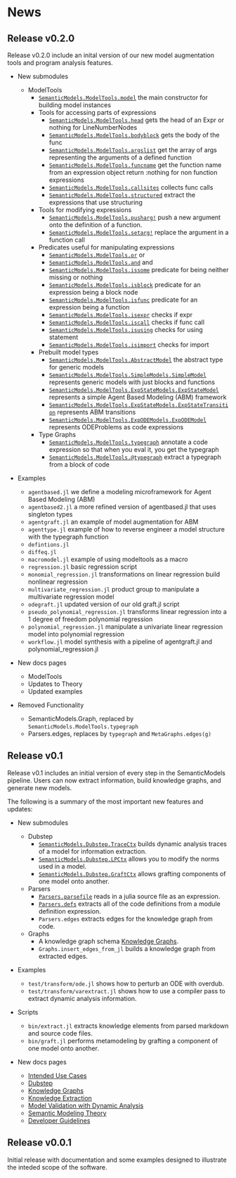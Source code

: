 # News

## Release v0.2.0

Release v0.2.0 include an inital version of our new model augmentation tools and program analysis features.

- New submodules
    - ModelTools
        - [`SemanticModels.ModelTools.model`](@ref) the main constructor for building model instances
        - Tools for accessing parts of expressions
            - [`SemanticModels.ModelTools.head`](@ref) gets the head of an Expr or nothing for LineNumberNodes
            - [`SemanticModels.ModelTools.bodyblock`](@ref) gets the body of the func
            - [`SemanticModels.ModelTools.argslist`](@ref) get the array of args representing the arguments of a defined function
            - [`SemanticModels.ModelTools.funcname`](@ref) get the function name from an expression object return :nothing for non function expressions
            - [`SemanticModels.ModelTools.callsites`](@ref) collects func calls
            - [`SemanticModels.ModelTools.structured`](@ref) extract the expressions that use structuring
        - Tools for modifying expressions
            - [`SemanticModels.ModelTools.pusharg!`](@ref) push a new argument onto the definition of a function.
            - [`SemanticModels.ModelTools.setarg!`](@ref) replace the argument in a function call
        - Predicates useful for manipulating expressions
            - [`SemanticModels.ModelTools.or`](@ref) or
            - [`SemanticModels.ModelTools.and`](@ref) and
            - [`SemanticModels.ModelTools.issome`](@ref) predicate for being neither missing or nothing
            - [`SemanticModels.ModelTools.isblock`](@ref) predicate for an expression being a block node
            - [`SemanticModels.ModelTools.isfunc`](@ref) predicate for an expression being a function
            - [`SemanticModels.ModelTools.isexpr`](@ref) checks if expr
            - [`SemanticModels.ModelTools.iscall`](@ref) checks if func call
            - [`SemanticModels.ModelTools.isusing`](@ref) checks for using statement
            - [`SemanticModels.ModelTools.isimport`](@ref) checks for import 
        - Prebuilt model types
            - [`SemanticModels.ModelTools.AbstractModel`](@ref) the abstract type for generic models
            - [`SemanticModels.ModelTools.SimpleModels.SimpleModel`](@ref) represents generic models with just blocks and functions
            - [`SemanticModels.ModelTools.ExpStateModels.ExpStateModel`](@ref) represents a simple Agent Based Modeling (ABM) framework
            - [`SemanticModels.ModelTools.ExpStateModels.ExpStateTransition`](@ref) represents ABM transitions
            - [`SemanticModels.ModelTools.ExpODEModels.ExpODEModel`](@ref) represents ODEProblems as code expressions
        - Type Graphs
            - [`SemanticModels.ModelTools.typegraph`](@ref) annotate a code expression so that when you eval it, you get the typegraph
            - [`SemanticModels.ModelTools.@typegraph`](@ref) extract a typegraph from a block of code
- Examples
    - `agentbased.jl` we define a modeling microframework for Agent Based Modeling (ABM)
    - `agentbased2.jl` a more refined version of agentbased.jl that uses singleton types
    - `agentgraft.jl` an example of model augmentation for ABM
    - `agenttype.jl` example of how to reverse engineer a model structure with the typegraph function
    - `defintions.jl` 
    - `diffeq.jl` 
    - `macromodel.jl` example of using modeltools as a macro
    - `regression.jl` basic regression script 
    - `monomial_regression.jl` transformations on linear regression build nonlinear regression
    - `multivariate_regression.jl` product group to manipulate a multivariate regression model
    - `odegraft.jl` updated version of our old graft.jl script
    - `pseudo_polynomial_regression.jl` transforms linear regression into a 1 degree of freedom polynomial regression
    - `polynomial_regression.jl` manipulate a univariate linear regression model into polynomial regression
    - `workflow.jl` model synthesis with a pipeline of agentgraft.jl and polynomial_regression.jl
    
- New docs pages
    - ModelTools
    - Updates to Theory
    - Updated examples
    
- Removed Functionality
    - SemanticModels.Graph, replaced by `SemanticModels.ModelTools.typegraph`
    - Parsers.edges, replaces by `typegraph` and `MetaGraphs.edges(g)`

## Release v0.1

Release v0.1 includes an initial version of every step in the SemanticModels pipeline. 
Users can now extract information, build knowledge graphs, and generate new models.

The following is a summary of the most important new features and updates:

- New submodules
  - Dubstep
    - [`SemanticModels.Dubstep.TraceCtx`](@ref) builds dynamic analysis traces of a model for information extraction.
    - [`SemanticModels.Dubstep.LPCtx`](@ref) allows you to modify the norms used in a model.
    - [`SemanticModels.Dubstep.GraftCtx`](@ref) allows grafting components of one model onto another.
  - Parsers
    - [`Parsers.parsefile`](@ref) reads in a julia source file as an expression.
    - [`Parsers.defs`](@ref) extracts  all of the code definitions from a module definition expression.
    - `Parsers.edges` extracts edges for the knowledge graph from code.
  - Graphs
    - A knowledge graph schema [Knowledge Graphs](@ref).
    - `Graphs.insert_edges_from_jl` builds a knowledge graph from extracted edges.
- Examples
  - `test/transform/ode.jl` shows how to perturb an ODE with overdub.
  - `test/transform/varextract.jl` shows how to use a compiler pass to extract dynamic analysis information.
- Scripts
  - `bin/extract.jl` extracts knowledge elements from parsed markdown and source code files.
  - `bin/graft.jl` performs metamodeling by grafting a component of one model onto another.

- New docs pages
  - [Intended Use Cases](@ref)
  - [Dubstep](@ref)
  - [Knowledge Graphs](@ref)
  - [Knowledge Extraction](@ref)
  - [Model Validation with Dynamic Analysis](@ref)
  - [Semantic Modeling Theory](@ref)
  - [Developer Guidelines](@ref)

## Release v0.0.1

Initial release with documentation and some examples designed to illustrate the inteded scope of the software.
